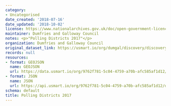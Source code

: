 ```yaml
---
category:
- Uncategorised
date_created: '2018-07-16'
date_updated: '2018-10-02'
license: https://www.nationalarchives.gov.uk/doc/open-government-licence/version/3/
maintainer: Dumfries and Galloway Council
notes: <p>"Polling Districts 2017"</p>
organization: Dumfries and Galloway Council
original_dataset_link: https://usmart.io/org/dumgal/discovery/discovery-view-detail/9414517b-2fcd-47f7-b8eb-8659122454cc
records: null
resources:
- format: GEOJSON
  name: GEOJSON
  url: https://data.usmart.io/org/9762f781-5c04-4759-a70b-afc585af1d12/resource?resourceGUID=78ba2d5f-a0ef-41fd-8d9b-8ea4ec22c182
- format: JSON
  name: JSON
  url: https://api.usmart.io/org/9762f781-5c04-4759-a70b-afc585af1d12/df4ef60a-7ca3-43b8-b433-afd3815f2d04/1/urql
schema: default
title: Polling Districts 2017
---
```

